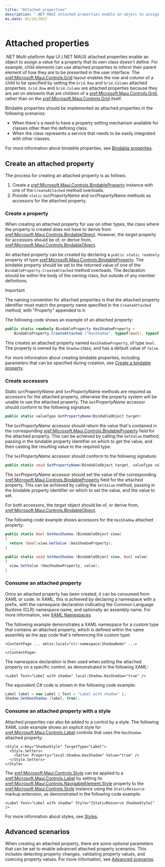 ```yaml
---
title: "Attached properties"
description: ".NET MAUI attached properties enable an object to assign a value for a property that its own class doesn't define."
ms.date: 01/24/2022
---
```


# Attached properties

.NET Multi-platform App UI (.NET MAUI) attached properties enable an object to assign a value for a property that its own class doesn't define. For example, child elements can use attached properties to inform their parent element of how they are to be presented in the user interface. The <xref:Microsoft.Maui.Controls.Grid> layout enables the row and column of a child to be specified by setting the `Grid.Row` and `Grid.Column` attached properties. `Grid.Row` and `Grid.Column` are attached properties because they are set on elements that are children of a <xref:Microsoft.Maui.Controls.Grid>, rather than on the <xref:Microsoft.Maui.Controls.Grid> itself.

Bindable properties should be implemented as attached properties in the following scenarios:

- When there's a need to have a property setting mechanism available for classes other than the defining class.
- When the class represents a service that needs to be easily integrated with other classes.

For more information about bindable properties, see [Bindable properties](bindable-properties.md).

## Create an attached property

The process for creating an attached property is as follows:

1. Create a <xref:Microsoft.Maui.Controls.BindableProperty> instance with one of the `CreateAttached` method overloads.
1. Provide `static` `Get`*PropertyName* and `Set`*PropertyName* methods as accessors for the attached property.

### Create a property

When creating an attached property for use on other types, the class where the property is created does not have to derive from <xref:Microsoft.Maui.Controls.BindableObject>. However, the *target* property for accessors should be of, or derive from, <xref:Microsoft.Maui.Controls.BindableObject>.

An attached property can be created by declaring a `public static readonly` property of type <xref:Microsoft.Maui.Controls.BindableProperty>. The bindable property should be set to the returned value of one of the `BindableProperty.CreateAttached` method overloads. The declaration should be within the body of the owning class, but outside of any member definitions.

> [!IMPORTANT]
> The naming convention for attached properties is that the attached property identifier must match the property name specified in the `CreateAttached` method, with "Property" appended to it.

The following code shows an example of an attached property:

```csharp
public static readonly BindableProperty HasShadowProperty =
    BindableProperty.CreateAttached ("HasShadow", typeof(bool), typeof(Shadow), false);
```

This creates an attached property named `HasShadowProperty`, of type `bool`. The property is owned by the `Shadow` class, and has a default value of `false`.

For more information about creating bindable properties, including parameters that can be specified during creation, see [Create a bindable property](bindable-properties.md#consume-a-bindable-property).

### Create accessors

Static `Get`*PropertyName* and `Set`*PropertyName* methods are required as accessors for the attached property, otherwise the property system will be unable to use the attached property. The `Get`*PropertyName* accessor should conform to the following signature:

```csharp
public static valueType GetPropertyName(BindableObject target)
```

The `Get`*PropertyName* accessor should return the value that's contained in the corresponding <xref:Microsoft.Maui.Controls.BindableProperty> field for the attached property. This can be achieved by calling the `GetValue` method, passing in the bindable property identifier on which to get the value, and then casting the resulting value to the required type.

The `Set`*PropertyName* accessor should conform to the following signature:

```csharp
public static void SetPropertyName(BindableObject target, valueType value)
```

The `Set`*PropertyName* accessor should set the value of the corresponding <xref:Microsoft.Maui.Controls.BindableProperty> field for the attached property. This can be achieved by calling the `SetValue` method, passing in the bindable property identifier on which to set the value, and the value to set.

For both accessors, the *target* object should be of, or derive from, <xref:Microsoft.Maui.Controls.BindableObject>.

The following code example shows accessors for the `HasShadow` attached property:

```csharp
public static bool GetHasShadow (BindableObject view)
{
  return (bool)view.GetValue (HasShadowProperty);
}

public static void SetHasShadow (BindableObject view, bool value)
{
  view.SetValue (HasShadowProperty, value);
}
```

### Consume an attached property

Once an attached property has been created, it can be consumed from XAML or code. In XAML, this is achieved by declaring a namespace with a prefix, with the namespace declaration indicating the Common Language Runtime (CLR) namespace name, and optionally an assembly name. For more information, see [XAML Namespaces](~/xaml/namespaces/index.md).

The following example demonstrates a XAML namespace for a custom type that contains an attached property, which is defined within the same assembly as the app code that's referencing the custom type:

```xaml
<ContentPage ... xmlns:local="clr-namespace:ShadowDemo" ...>
  ...
</ContentPage>
```

The namespace declaration is then used when setting the attached property on a specific control, as demonstrated in the following XAML:

```xaml
<Label Text="Label with shadow" local:Shadow.HasShadow="true" />
```

The equivalent C# code is shown in the following code example:

```csharp
Label label = new Label { Text = "Label with shadow" };
Shadow.SetHasShadow (label, true);
```

### Consume an attached property with a style

Attached properties can also be added to a control by a style. The following XAML code example shows an *explicit* style for <xref:Microsoft.Maui.Controls.Label> controls that uses the `HasShadow` attached property:

```xaml
<Style x:Key="ShadowStyle" TargetType="Label">
  <Style.Setters>
    <Setter Property="local:Shadow.HasShadow" Value="true" />
  </Style.Setters>
</Style>
```

The <xref:Microsoft.Maui.Controls.Style> can be applied to a <xref:Microsoft.Maui.Controls.Label> by setting its <xref:Microsoft.Maui.Controls.NavigableElement.Style> property to the <xref:Microsoft.Maui.Controls.Style> instance using the `StaticResource` markup extension, as demonstrated in the following code example:

```xaml
<Label Text="Label with shadow" Style="{StaticResource ShadowStyle}" />
```

For more information about styles, see [Styles](~/user-interface/styles/xaml.md).

## Advanced scenarios

When creating an attached property, there are some optional parameters that can be set to enable advanced attached property scenarios. This includes detecting property changes, validating property values, and coercing property values. For more information, see [Advanced scenarios](bindable-properties.md#advanced-scenarios).
